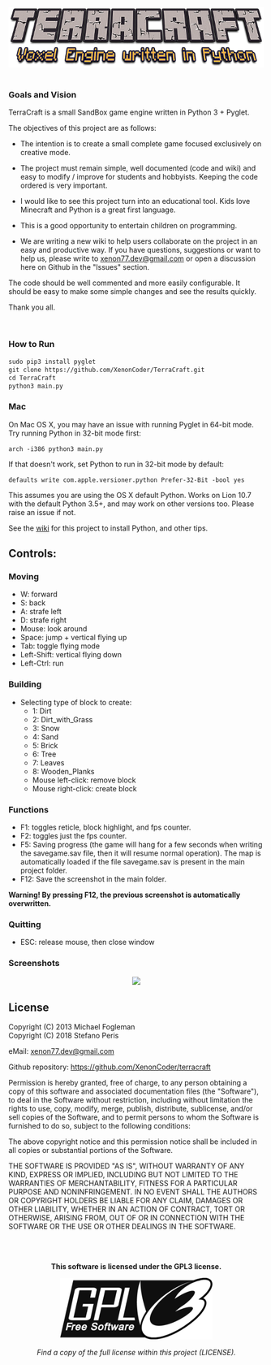 <p align="center"><img src="img/Terracraft.png" width="600" >
<br>
<br>

### Goals and Vision

TerraCraft is a small SandBox game engine written in Python 3 + Pyglet.

The objectives of this project are as follows:

- The intention is to create a small complete game focused exclusively on creative mode.

- The project must remain simple, well documented (code and wiki) and easy to modify / improve for students and hobbyists. Keeping the code ordered is very important.

- I would like to see this project turn into an educational tool. Kids love Minecraft and Python is a great first language.

- This is a good opportunity to entertain children on programming.

- We are writing a new wiki to help users collaborate on the project in an easy and productive way. If you have questions, suggestions or want to help us, please write to xenon77.dev@gmail.com or open a discussion here on Github in the "Issues" section.

The code should be well commented and more easily configurable. It should be easy to make some simple changes and see the results quickly.

Thank you all.

<br>

### How to Run

```shell
sudo pip3 install pyglet
git clone https://github.com/XenonCoder/TerraCraft.git
cd TerraCraft
python3 main.py
```

### Mac

On Mac OS X, you may have an issue with running Pyglet in 64-bit mode. Try running Python in 32-bit mode first:

```shell
arch -i386 python3 main.py
```

If that doesn't work, set Python to run in 32-bit mode by default:

```shell
defaults write com.apple.versioner.python Prefer-32-Bit -bool yes 
```

This assumes you are using the OS X default Python.  Works on Lion 10.7 with the default Python 3.5+, and may work on other versions too.  Please raise an issue if not.

See the [wiki](https://github.com/XenonCoder/terracraft/wiki) for this project to install Python, and other tips.
<br/>

## Controls:

### Moving

- W: forward
- S: back
- A: strafe left
- D: strafe right
- Mouse: look around
- Space: jump + vertical flying up
- Tab: toggle flying mode
- Left-Shift: vertical flying down
- Left-Ctrl: run

### Building

- Selecting type of block to create:
    - 1: Dirt
    - 2: Dirt_with_Grass
    - 3: Snow
    - 4: Sand
    - 5: Brick
    - 6: Tree
    - 7: Leaves
    - 8: Wooden_Planks
    - Mouse left-click: remove block
    - Mouse right-click: create block
    
### Functions

- F1: toggles reticle, block highlight, and fps counter.
- F2: toggles just the fps counter.
- F5: Saving progress (the game will hang for a few seconds when writing the savegame.sav file, then it will resume normal operation). The       map is automatically loaded if the file savegame.sav is present in the main project folder.
- F12: Save the screenshot in the main folder.

**Warning! By pressing F12, the previous screenshot is automatically overwritten.**

### Quitting

- ESC: release mouse, then close window

### Screenshots

<p align="center"><img src="https://s9.postimg.org/cmjhqtlof/Schermata_del_2018-04-05_15-35-54.png" >


## License

Copyright (C) 2013 Michael Fogleman<br>
Copyright (C) 2018 Stefano Peris<br>

eMail: <xenon77.dev@gmail.com><br>

Github repository: <https://github.com/XenonCoder/terracraft><br>

Permission is hereby granted, free of charge, to any person obtaining a copy of this software and associated
documentation files (the "Software"), to deal in the Software without restriction, including without limitation
the rights to use, copy, modify, merge, publish, distribute, sublicense, and/or sell copies of the Software,
and to permit persons to whom the Software is furnished to do so, subject to the following conditions:

The above copyright notice and this permission notice shall be included in all copies or substantial portions
of the Software.

THE SOFTWARE IS PROVIDED "AS IS", WITHOUT WARRANTY OF ANY KIND, EXPRESS OR IMPLIED, INCLUDING BUT NOT LIMITED
TO THE WARRANTIES OF MERCHANTABILITY, FITNESS FOR A PARTICULAR PURPOSE AND NONINFRINGEMENT. IN NO EVENT SHALL
THE AUTHORS OR COPYRIGHT HOLDERS BE LIABLE FOR ANY CLAIM, DAMAGES OR OTHER LIABILITY, WHETHER IN AN ACTION
OF CONTRACT, TORT OR OTHERWISE, ARISING FROM, OUT OF OR IN CONNECTION WITH THE SOFTWARE OR THE USE OR OTHER
DEALINGS IN THE SOFTWARE.

<br>
<br>

<p align="center"><b>This software is licensed under the GPL3 license.</b>

<p align="center"><img src="img/gpl3_logo.png" width="300" >

<p align="center"><i>Find a copy of the full license within this project (LICENSE).</i>
